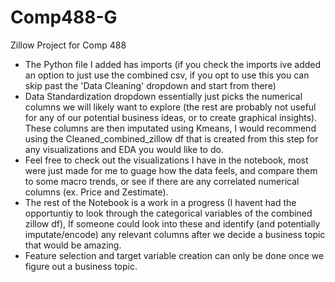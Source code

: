 # Comp488-G
Zillow Project for Comp 488


* The Python file I added has imports (if you check the imports ive added an option to just use the combined csv, if you opt to use this you can skip past the 'Data Cleaning' dropdown and start from there)
* Data Standardization dropdown essentially just picks the numerical columns we will likely want to explore (the rest are probably not useful for any of our potential business ideas, or to create graphical insights). These columns are then imputated using Kmeans, I would recommend using the Cleaned_combined_zillow df that is created from this step for any visualizations and EDA you would like to do.
* Feel free to check out the visualizations I have in the notebook, most were just made for me to guage how the data feels, and compare them to some macro trends, or see if there are any correlated numerical columns (ex. Price and Zestimate).
* The rest of the Notebook is a work in a progress (I havent had the opportuntiy to look through the categorical variables of the combined zillow df), If someone could look into these and identify (and potentially imputate/encode) any relevant columns after we decide a business topic that would be amazing. 
*  Feature selection and target variable creation can only be done once we figure out a business topic. 
